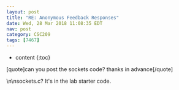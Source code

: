 ```yaml
---
layout: post
title: "RE: Anonymous Feedback Responses"
date: Wed, 28 Mar 2018 11:08:35 EDT
nav: post
category: CSC209
tags: [7467]
---
```


* content
{:toc}

[quote]can you post the sockets code? thanks in advance[/quote]
<!-- more -->
<p>\n\nsockets.c? It's in the lab starter code.</p>
